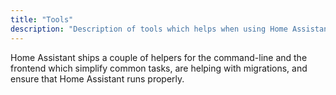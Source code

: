 ```yaml
---
title: "Tools"
description: "Description of tools which helps when using Home Assistant."
---
```

Home Assistant ships a couple of helpers for the command-line and the frontend which simplify common tasks, are helping with migrations, and ensure that Home Assistant runs properly.